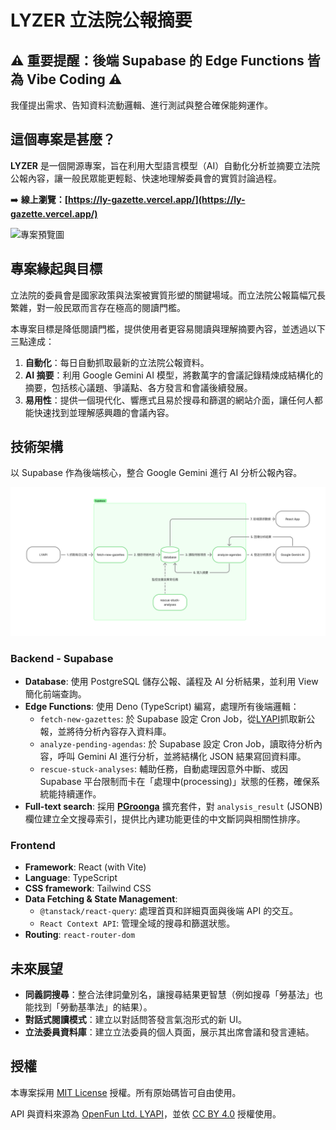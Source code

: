 # LYZER 立法院公報摘要

## ⚠️ 重要提醒：後端 Supabase 的 Edge Functions 皆為 Vibe Coding ⚠️

我僅提出需求、告知資料流動邏輯、進行測試與整合確保能夠運作。

## 這個專案是甚麼？

**LYZER** 是一個開源專案，旨在利用大型語言模型（AI）自動化分析並摘要立法院公報內容，讓一般民眾能更輕鬆、快速地理解委員會的實質討論過程。

➡️ **線上瀏覽：[https://ly-gazette.vercel.app/](https://ly-gazette.vercel.app/)**

![專案預覽圖](https://raw.githubusercontent.com/cytpress/ly-gazette/main/demo.gif)

## 專案緣起與目標

立法院的委員會是國家政策與法案被實質形塑的關鍵場域。而立法院公報篇幅冗長繁雜，對一般民眾而言存在極高的閱讀門檻。

本專案目標是降低閱讀門檻，提供使用者更容易閱讀與理解摘要內容，並透過以下三點達成：

1.  **自動化**：每日自動抓取最新的立法院公報資料。
2.  **AI 摘要**：利用 Google Gemini AI 模型，將數萬字的會議記錄精煉成結構化的摘要，包括核心議題、爭議點、各方發言和會議後續發展。
3.  **易用性**：提供一個現代化、響應式且易於搜尋和篩選的網站介面，讓任何人都能快速找到並理解感興趣的會議內容。

## 技術架構

以 Supabase 作為後端核心，整合 Google Gemini 進行 AI 分析公報內容。

![架構預覽圖](https://raw.githubusercontent.com/cytpress/ly-gazette/main/structure.png)

### Backend - Supabase

- **Database**: 使用 PostgreSQL 儲存公報、議程及 AI 分析結果，並利用 View 簡化前端查詢。
- **Edge Functions**: 使用 Deno (TypeScript) 編寫，處理所有後端邏輯：
  - `fetch-new-gazettes`: 於 Supabase 設定 Cron Job，從[LYAPI](https://ly.govapi.tw/v2/)抓取新公報，並將待分析內容存入資料庫。
  - `analyze-pending-agendas`: 於 Supabase 設定 Cron Job，讀取待分析內容，呼叫 Gemini AI 進行分析，並將結構化 JSON 結果寫回資料庫。
  - `rescue-stuck-analyses`: 輔助任務，自動處理因意外中斷、或因 Supabase 平台限制而卡在「處理中(processing)」狀態的任務，確保系統能持續運作。
- **Full-text search**: 採用 [**PGroonga**](https://pgroonga.github.io/) 擴充套件，對 `analysis_result` (JSONB) 欄位建立全文搜尋索引，提供比內建功能更佳的中文斷詞與相關性排序。

### Frontend

- **Framework**: React (with Vite)
- **Language**: TypeScript
- **CSS framework**: Tailwind CSS
- **Data Fetching & State Management**:
  - `@tanstack/react-query`: 處理首頁和詳細頁面與後端 API 的交互。
  - `React Context API`: 管理全域的搜尋和篩選狀態。
- **Routing**: `react-router-dom`

## 未來展望

-  **同義詞搜尋**：整合法律詞彙別名，讓搜尋結果更智慧（例如搜尋「勞基法」也能找到「勞動基準法」的結果）。
-  **對話式閱讀模式**：建立以對話問答發言氣泡形式的新 UI。
-  **立法委員資料庫**：建立立法委員的個人頁面，展示其出席會議和發言連結。


## 授權

本專案採用 [MIT License](https://github.com/cytpress/ly-gazette/blob/main/LICENSE) 授權。所有原始碼皆可自由使用。

API 與資料來源為 [OpenFun Ltd. LYAPI](https://ly.govapi.tw/v2/)，並依 [CC BY 4.0](https://creativecommons.org/licenses/by/4.0/deed.zh-hant) 授權使用。

```

```

